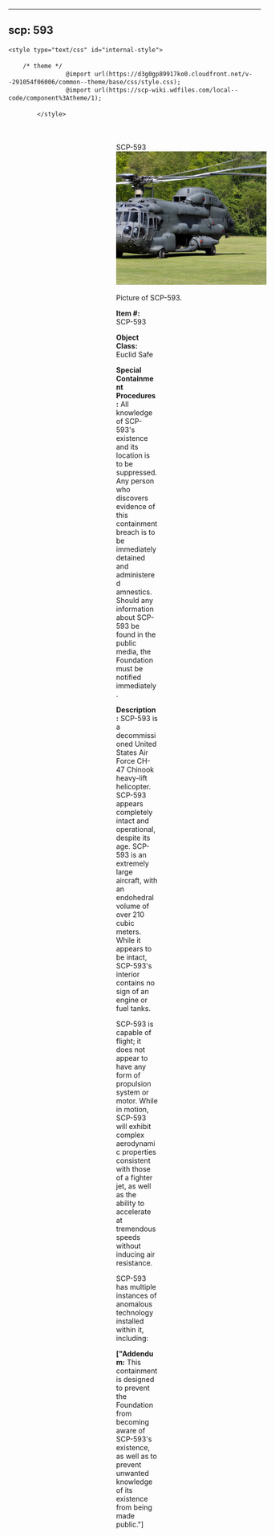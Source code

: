 
---
scp: 593
---

<head>
    <title>593 - SCP Foundation</title>
    
    <style type="text/css" id="internal-style">
                
        /* theme */
                    @import url(https://d3g0gp89917ko0.cloudfront.net/v--291054f06006/common--theme/base/css/style.css);
                    @import url(https://scp-wiki.wdfiles.com/local--code/component%3Atheme/1);
            
            </style>
<style>
iframe.scpnet-interwiki-frame { height: 0; }
</style>

</head>

<div id="main-content" style="margin: 50px 206px 20px 215px;">
<div id="action-area-top"></div>
<div id="page-title">SCP-593</div>
<div id="page-content">
<div style="text-align: right;"></div>
<div class="scp-image-block block-right" style="width:300px;"><img src="https://raw.githubusercontent.com/lucmaki/this-scp-does-not-exist/main/imgs/593.png" style="width:300px;" alt="593.jpg" class="image">
<div class="scp-image-caption" style="width:300px;">
<p>Picture of SCP-593.</p>
</div>
</div>
<p><strong>Item #:</strong> SCP-593</p>
<p><strong>Object Class:</strong> Euclid Safe</p>
<p><strong>Special Containment Procedures:</strong> All knowledge of SCP-593's existence and its location is to be suppressed. Any person who discovers evidence of this containment breach is to be immediately detained and administered amnestics. Should any information about SCP-593 be found in the public media, the Foundation must be notified immediately.</p>
<p><strong>Description:</strong> SCP-593 is a decommissioned United States Air Force CH-47 Chinook heavy-lift helicopter. SCP-593 appears completely intact and operational, despite its age. SCP-593 is an extremely large aircraft, with an endohedral volume of over 210 cubic meters. While it appears to be intact, SCP-593's interior contains no sign of an engine or fuel tanks.</p><p>SCP-593 is capable of flight; it does not appear to have any form of propulsion system or motor. While in motion, SCP-593 will exhibit complex aerodynamic properties consistent with those of a fighter jet, as well as the ability to accelerate at tremendous speeds without inducing air resistance.</p><p>SCP-593 has multiple instances of anomalous technology installed within it, including:</p>
<p> <strong>["Addendum:</strong> This containment is designed to prevent the Foundation from becoming aware of SCP-593's existence, as well as to prevent unwanted knowledge of its existence from being made public."]</p>

<div class="footer-wikiwalk-nav">
<div style="text-align: center;">
</div>
</div>
</div>
</div>
</div>